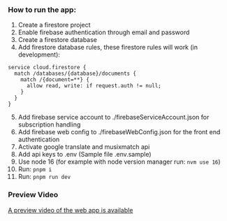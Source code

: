 ### How to run the app:
1. Create a firestore project
2. Enable firebase authentication through email and password
3. Create a firestore database
4. Add firestore database rules, these firestore rules will work (in development): 
  ```
  service cloud.firestore {
    match /databases/{database}/documents {
      match /{document=**} {
        allow read, write: if request.auth != null;
      }
    }
  }
  ```

5. Add firebase service account to ./firebaseServiceAccount.json for subscription handling
6. Add firebase web config to ./firebaseWebConfig.json for the front end authentication
7. Activate google translate and musixmatch api
8. Add api keys to .env (Sample file .env.sample)
9. Use node 16 (for example with node version manager run: `nvm use 16`)
10. Run: `pnpm i`
11. Run: `pnpm run dev`

### Preview Video

[A preview video of the web app is available](https://youtu.be/krBXD9wlvG0?si=AJ-__9CgocEpJWIz)
